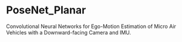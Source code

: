 # PoseNet_Planar
Convolutional Neural Networks for Ego-Motion Estimation of Micro Air Vehicles with a Downward-facing Camera and IMU.
